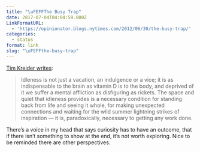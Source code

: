 ```yaml
---
title: "\uFEFFThe Busy Trap"
date: 2017-07-04T04:04:59.000Z
LinkFormatURL:
  - 'https://opinionator.blogs.nytimes.com/2012/06/30/the-busy-trap/'
categories:
  - status
format: link
slug: "\uFEFFthe-busy-trap"
---
```

[Tim Kreider writes][1]:

> Idleness is not just a vacation, an indulgence or a vice; it is as indispensable to the brain as vitamin D is to the body, and deprived of it we suffer a mental affliction as disfiguring as rickets. The space and quiet that idleness provides is a necessary condition for standing back from life and seeing it whole, for making unexpected connections and waiting for the wild summer lightning strikes of inspiration — it is, paradoxically, necessary to getting any work done.

There&#8217;s a voice in my head that says curiosity has to have an outcome, that if there isn&#8217;t something to show at the end, it&#8217;s not worth exploring. Nice to be reminded there are other perspectives.

 [1]: https://opinionator.blogs.nytimes.com/2012/06/30/the-busy-trap/
